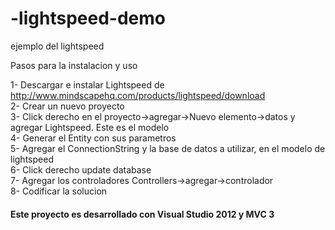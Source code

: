 # -lightspeed-demo
ejemplo del  lightspeed

Pasos para la instalacion y uso 

1- Descargar e instalar Lightspeed de http://www.mindscapehq.com/products/lightspeed/download <br>
2- Crear un nuevo proyecto <br>
3- Click derecho en el proyecto->agregar->Nuevo elemento->datos y agregar Lightspeed. Este es el modelo <br>
4- Generar el Entity con sus parametros <br>
5- Agregar el ConnectionString y la base de datos a utilizar, en el modelo de lightspeed <br>
6- Click derecho update database <br>
7- Agregar los controladores Controllers->agregar->controlador <br>
8- Codificar la solucion<br>

<h4>Este proyecto es desarrollado con Visual Studio 2012 y MVC 3<h4>
